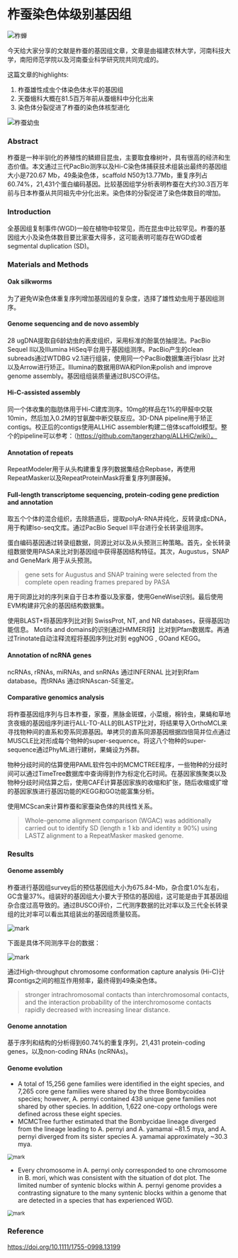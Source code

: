 # 柞蚕染色体级别基因组

![柞蝉](http://cdn.liguocheng.top/blog/20200616/RU3bNLbcI8oc.png?imageslim)

今天给大家分享的文献是柞蚕的基因组文章，文章是由福建农林大学，河南科技大学，南阳师范学院以及河南蚕业科学研究院共同完成的。

这篇文章的highlights:

1. 柞蚕雄性成虫个体染色体水平的基因组
2. 天蚕蛾科大概在81.5百万年前从蚕蛾科中分化出来
3. 染色体分裂促进了柞蚕的染色体核型进化

![柞蚕幼虫](http://cdn.liguocheng.top/blog/20200617/qdx2D2gPRA9m.png?imageslim)

### Abstract

柞蚕是一种半驯化的养殖性的鳞翅目昆虫，主要取食橡树叶，具有很高的经济和生态价值。本文通过三代PacBio测序以及Hi-C染色体捕获技术组装出最终的基因组大小是720.67 Mb，49条染色体，scaffold N50为13.77Mb，重复序列占60.74%，21,431个蛋白编码基因。比较基因组学分析表明柞蚕在大约30.3百万年前与日本柞蚕从共同祖先中分化出来。染色体的分裂促进了染色体数目的增加。

### Introduction

全基因组复制事件(WGD)一般在植物中较常见，而在昆虫中比较罕见。柞蚕的基因组大小及染色体数目要比家蚕大得多，这可能表明可能存在WGD或者segmental duplication (SD)。

### Materials and Methods

#### Oak silkworms

为了避免W染色体重复序列增加基因组的复杂度，选择了雄性幼虫用于基因组测序。

#### Genome sequencing and de novo assembly

28 ugDNA提取自6龄幼虫的表皮组织，采用标准的酚氯仿抽提法。PacBio Sequel II以及Illumina HiSeq平台用于基因组测序。PacBio产生的clean subreads通过WTDBG v2.1进行组装，使用同一个PacBio数据集进行blasr 比对以及Arrow进行矫正。Illumina的数据用BWA和Pilon来polish and improve genome assembly。基因组组装质量通过BUSCO评估。

#### Hi-C-assisted assembly

同一个体收集的脂肪体用于Hi-C建库测序。10mg的样品在1%的甲醛中交联10min，然后加入0.2M的甘氨酸中断交联反应。3D-DNA pipeline用于矫正contigs。校正后的contigs使用ALLHiC assembler构建二倍体scaffold模型。整个的pipeline可以参考：（https://github.com/tangerzhang/ALLHiC/wiki）。

#### Annotation of repeats

RepeatModeler用于从头构建重复序列数据集结合Repbase，再使用RepeatMasker以及RepeatProteinMask将重复序列屏蔽掉。

#### Full-length transcriptome sequencing, protein-coding gene prediction and annotation

取五个个体的混合组织，去除肠道后，提取polyA-RNA并纯化，反转录成cDNA，用于构建Iso-seq文库。通过PacBio Sequel II平台进行全长转录组测序。

蛋白编码基因通过转录组数据，同源比对以及从头预测三种策略。首先，全长转录组数据使用PASA来比对到基因组中获得基因结构特征。其次，Augustus，SNAP and GeneMark 用于从头预测。

>  gene sets for Augustus and SNAP training were selected from the complete open reading frames prepared by PASA

用于同源比对的序列来自于日本柞蚕以及家蚕，使用GeneWise识别。最后使用EVM构建非冗余的基因结构数据集。

使用BLAST+将基因序列比对到 SwissProt, NT, and NR databases，获得基因功能信息。 Motifs and domains的识别通过HMMER将】比对到Pfam数据库。再通过Trinotate自动注释流程将基因序列比对到 eggNOG , GOand KEGG。

#### Annotation of ncRNA genes

ncRNAs, rRNAs, miRNAs, and snRNAs 通过INFERNAL 比对到Rfam database。而tRNAs 通过tRNAscan-SE鉴定。

#### Comparative genomics analysis

将柞蚕基因组序列与日本柞蚕，家蚕，黑脉金斑蝶，小菜蛾，棉铃虫，果蝇和草地贪夜蛾的基因组序列进行ALL-TO-ALL的BLASTP比对，将结果导入OrthoMCL来寻找物种间的直系和旁系同源基因。单拷贝的直系同源基因根据四倍简并位点通过MUSCLE比对形成每个物种的super-sequence。将这八个物种的super-sequence通过PhyML进行建树，果蝇设为外群。

物种分歧时间的估算使用PAML软件包中的MCMCTREE程序，一些物种的分歧时间可以通过TimeTree数据库中查询得到作为标定化石时间。在基因家族聚类以及物种分歧时间估算之后，使用CAFÉ计算基因家族的收缩和扩张，随后收缩或扩增的基因家族进行基因功能的KEGG和GO功能富集分析。

使用MCScan来计算柞蚕和家蚕染色体的共线性关系。

> Whole-genome alignment comparison (WGAC) was additionally carried out to identify SD (length ≥ 1 kb and identity ≥ 90%) using LASTZ alignment to a RepeatMasker masked genome.

### Results

#### Genome assembly

柞蚕进行基因组survey后的预估基因组大小为675.84-Mb，杂合度1.0%左右，GC含量37%。组装好的基因组大小要大于预估的基因组，这可能是由于其基因组杂合度过高导致的。通过BUSCO评价，二代测序数据的比对率以及三代全长转录组的比对率可以看出其组装出的基因组质量较高。

![mark](http://cdn.liguocheng.top/blog/20200617/lorwYxNYYHjg.png?imageslim)

下面是具体不同测序平台的数据：

![mark](http://cdn.liguocheng.top/blog/20200617/nnkRWLSHvRwV.png?imageslim)



通过High-throughput chromosome conformation capture analysis (Hi-C)计算contigs之间的相互作用频率，最终得到49条染色体。

> stronger intrachromosomal contacts than interchromosomal contacts, and the interaction probability of the interchromosome contacts rapidly decreased with increasing linear distance.

#### Genome annotation

基于序列和结构的分析得到60.74%的重复序列，21,431 protein-coding genes，以及non-coding RNAs (ncRNAs)。



#### Genome evolution

- A total of 15,256 gene families were identified in the eight species, and 7,265 core gene families were shared by the three Bombycoidea species; however, A. pernyi contained 438 unique gene families not shared by other species. In addition, 1,622 one-copy orthologs were defined across these eight species.
- MCMCTree further estimated that the Bombycidae lineage diverged from the lineage leading to A. pernyi and A. yamamai ~81.5 mya, and A. pernyi diverged from its sister species A. yamamai approximately ~30.3 mya.



<img src="http://cdn.liguocheng.top/blog/20200617/ytsKFit7UofE.png?imageslim" alt="mark" style="zoom:80%;" />

- Every chromosome in A. pernyi only corresponded to one chromosome in B. mori, which was consistent with the situation of dot plot. The limited number of syntenic blocks within A. pernyi genome provides a contrasting signature to the many syntenic blocks within a genome that are detected in a species that has experienced WGD.

<img src="http://cdn.liguocheng.top/blog/20200617/oJmfkDMPjdbX.png?imageslim" alt="mark" style="zoom:80%;" />



### Reference

https://doi.org/10.1111/1755-0998.13199

